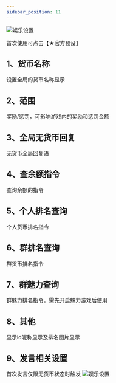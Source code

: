 ```yaml
---
sidebar_position: 11
---
```


![娱乐设置](/img/doc/群管及娱乐/娱乐/娱乐设置.png)

首次使用可点击【★官方预设】

## 1、货币名称
设置全局的货币名称显示

## 2、范围
奖励/惩罚，可影响游戏内的奖励和惩罚金额

## 3、全局无货币回复
无货币全局回复语

## 4、查余额指令
查询余额的指令

## 5、个人排名查询
个人货币排名指令

## 6、群排名查询
群货币排名指令

## 7、群魅力查询
群魅力排名指令，需先开启魅力游戏后使用

## 8、其他
显示id昵称显示及排名图片显示

## 9、发言相关设置
首次发言仅限无货币状态时触发
![娱乐设置](/img/doc/群管及娱乐/娱乐/发言相关设置.png)